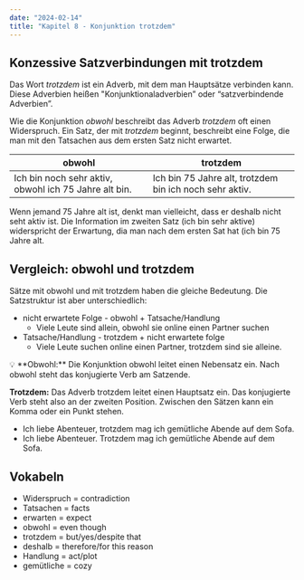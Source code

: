 ```yaml
---
date: "2024-02-14"
title: "Kapitel 8 - Konjunktion trotzdem"
---
```


## Konzessive Satzverbindungen mit trotzdem

Das Wort *trotzdem* ist ein Adverb, mit dem man Hauptsätze verbinden kann. Diese Adverbien heißen "Konjunktionaladverbien” oder “satzverbindende Adverbien”.

Wie die Konjunktion *obwohl* beschreibt das Adverb *trotzdem* oft einen Widerspruch. Ein Satz, der mit *trotzdem* beginnt, beschreibt eine Folge, die man mit den Tatsachen aus dem ersten Satz nicht erwartet.

| obwohl | trotzdem |
| --- | --- |
| Ich bin noch sehr aktiv, obwohl ich 75 Jahre alt bin.  | Ich bin 75 Jahre alt, trotzdem bin ich noch sehr aktiv.  |

Wenn jemand 75 Jahre alt ist, denkt man vielleicht, dass er deshalb nicht seht aktiv ist. Die Information im zweiten Satz (ich bin sehr aktive) widerspricht der Erwartung, dia man nach dem ersten Sat hat (ich bin 75 Jahre alt.

## Vergleich: obwohl und trotzdem

Sätze mit obwohl und mit trotzdem haben die gleiche Bedeutung. Die Satzstruktur ist aber unterschiedlich: 

- nicht erwartete Folge - obwohl + Tatsache/Handlung
    - Viele Leute sind allein, obwohl sie online einen Partner suchen
- Tatsache/Handlung - trotzdem + nicht erwartete folge
    - Viele Leute suchen online einen Partner, trotzdem sind sie alleine.

<aside>
💡 **Obwohl:** Die Konjunktion obwohl leitet einen Nebensatz ein. Nach obwohl steht das konjugierte Verb am Satzende.

**Trotzdem:** Das Adverb trotzdem leitet einen Hauptsatz ein. Das konjugierte Verb steht also an der zweiten Position. Zwischen den Sätzen kann ein Komma oder ein Punkt stehen. 

- Ich liebe Abenteuer, trotzdem mag ich gemütliche Abende auf dem Sofa.
- Ich liebe Abenteuer. Trotzdem mag ich gemütliche Abende auf dem Sofa.
</aside>

## Vokabeln

- Widerspruch = contradiction
- Tatsachen = facts
- erwarten = expect
- obwohl = even though
- trotzdem = but/yes/despite that
- deshalb = therefore/for this reason
- Handlung = act/plot
- gemütliche = cozy